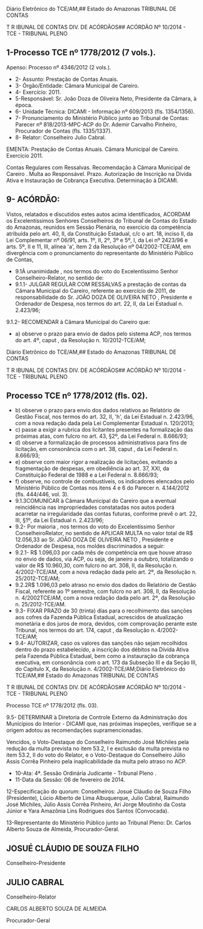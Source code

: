 Diário Eletrônico do TCE/AM,## Estado do Amazonas TRIBUNAL DE CONTAS

T R IBUNAL DE CONTAS DIV. DE ACÓRDÃOS## ACÓRDÃO Nº 10/2014 - TCE - TRIBUNAL PLENO

## 1-Processo TCE nº 1778/2012 (7 vols.).

Apenso: Processo nº 4346/2012 (2 vols.).

- 2- Assunto: Prestação de Contas Anuais.
- 3- Órgão/Entidade: Câmara Municipal de Careiro.
- 4- Exercício: 2011.
- 5-Responsável: Sr. João Doza de Oliveira Neto, Presidente da Câmara, à época.
- 6- Unidade Técnica: DICAMI - Informação nº 609/2013 (fls. 1354/1356).
- 7-  Pronunciamento  do Ministério Público  junto  ao Tribunal  de Contas: Parecer  nº 818/2013-MPC-ACP  do  Dr.  Ademir  Carvalho  Pinheiro,  Procurador  de  Contas  (fls. 1335/1337).
- 8- Relator: Conselheiro Julio Cabral.

EMENTA: Prestação  de  Contas  Anuais.  Câmara Municipal de Careiro. Exercício 2011.

Contas Regulares com Ressalvas. Recomendação à Câmara Municipal de Careiro . Multa ao Responsável. Prazo.  Autorização  de  Inscrição  na Dívida Ativa e Instauração de Cobrança Executiva. Determinação à DICAMI.

## 9- ACÓRDÃO:

Vistos, relatados e discutidos estes autos acima identificados, ACORDAM os Excelentíssimos Senhores Conselheiros do Tribunal de Contas do Estado do Amazonas, reunidos em Sessão Plenária, no exercício da competência atribuída pelo  art. 40,  II, da Constituição Estadual, c/c o art. 18, inciso II, da Lei Complementar nº 06/91, arts. 1º, II, 2º, 3º e 5º,  I,  da  Lei  nº  2423/96  e arts. 5º,  II e 11,  III,  alínea 'a', item 2  da Resolução nº 04/2002-TCE/AM, em divergência com o pronunciamento do representante do Ministério Público de Contas,

- 9.1À unanimidade , nos termos do voto do Excelentíssimo Senhor Conselheiro-Relator, no sentido de:
- 9.1.1-  JULGAR  REGULAR  COM  RESSALVAS a  prestação  de  contas  da Câmara Municipal do Careiro, referente ao exercício de 2011, de responsabilidade do Sr. JOÃO DOZA DE OLIVEIRA NETO , Presidente e Ordenador de Despesa, nos termos do art. 22, II, da Lei Estadual n. 2.423/96;

9.1.2- RECOMENDAR à Câmara Municipal do Careiro que:

- a) observe o prazo para envio de dados pelo sistema ACP, nos termos do art. 4º, caput , da Resolução n. 10/2012-TCE/AM;

Diário Eletrônico do TCE/AM,## Estado do Amazonas TRIBUNAL DE CONTAS

T R IBUNAL DE CONTAS DIV. DE ACÓRDÃOS## ACÓRDÃO Nº 10/2014 - TCE - TRIBUNAL PLENO

## Processo TCE nº 1778/2012 (fls. 02).

- b)  observe  o  prazo  para  envio  dos  dados  relativos  ao  Relatório  de  Gestão Fiscal, nos termos do art. 32,  II, 'h', da Lei Estadual n. 2.423/96, com a nova redação dada pela Lei Complementar Estadual n. 120/2013;
- c)  passe  a  exigir  a  rubrica  dos  licitantes  presentes  na  formalização  das próximas atas, com fulcro no art. 43, §2º, da Lei Federal n. 8.666/93;
- d) observe a formalização de processos administrativos para fins de licitação, em consonância com o art. 38, caput , da Lei Federal n. 8.666/93;
- e) observe com maior rigor a realização de licitações, evitando a fragmentação de  despesas,  em  obediência  ao  art.  37,  XXI,  da  Constituição  Federal  de  1988  e  a  Lei Federal n. 8.666/93;
- f) observe,  no  controle  de  combustíveis,  os  indicadores  elencados  pelo Ministério Público de Contas nos itens 4 e 6 do Parecer n. 4.144/2012 (fls. 444/446, vol. 3).
- 9.1.3COMUNICAR à Câmara  Municipal do Careiro que a eventual reincidência nas impropriedades constatadas nos autos poderá acarretar na irregularidade das contas futuras, conforme prevê o art. 22, III, §1º, da Lei Estadual n. 2.423/96;
- 9.2- Por maioria , nos termos do voto do Excelentíssimo Senhor ConselheiroRelator, no sentido de APLICAR MULTA no valor total de R$ 12.056,33 ao  Sr. JOÃO DOZA  DE  OLIVEIRA  NETO , Presidente e Ordenador de Despesa, nos moldes discriminados a seguir:
- 9.2.1-  R$  1.096,03 por  cada mês  de competência  em  que  houve  atraso  no envio  de  dados,  via  ACP,  ou  seja,  de  janeiro  a  outubro, totalizando  o  valor  de  R$ 10.960,30, com  fulcro  no  art.  308,  II,  da  Resolução  n.  4/2002-TCE/AM,  com  a  nova redação dada pelo art. 2º, da Resolução n. 25/2012-TCE/AM;
- 9.2.2R$  1.096,03 pelo  atraso  no  envio  dos  dados  do  Relatório  de  Gestão Fiscal,  referente  ao  1º  semestre,  com  fulcro  no  art.  308,  II,  da  Resolução  n.  4/2002TCE/AM, com a nova redação dada pelo art. 2º, da Resolução n. 25/2012-TCE/AM.
- 9.3- FIXAR PRAZO de 30 (trinta) dias para o recolhimento das sanções aos cofres da Fazenda Pública Estadual, acrescidos de atualização monetária e dos juros de mora, devidos, com comprovação perante este Tribunal, nos termos do art. 174, caput , da Resolução n. 4/2002-TCE/AM;
- 9.4- AUTORIZAR, caso os valores das sanções não sejam recolhidos dentro do  prazo  estabelecido,  a  inscrição  dos  débitos  na  Dívida  Ativa  pela  Fazenda  Pública Estadual, bem como a instauração da cobrança executiva, em consonância com o art. 173 da Subseção III e da Seção III, do Capitulo X, da Resolução n. 4/2002-TCE/AM;Diário Eletrônico do TCE/AM,## Estado do Amazonas TRIBUNAL DE CONTAS

T R IBUNAL DE CONTAS DIV. DE ACÓRDÃOS## ACÓRDÃO Nº 10/2014 - TCE - TRIBUNAL PLENO

Processo TCE nº 1778/2012 (fls. 03).

9.5-  DETERMINAR à  Diretoria  de  Controle  Externo  da  Administração  dos Municípios  do  Interior  -  DICAMI  que,  nas  próximas  inspeções,  verifique  se  a  origem adotou as recomendações supramencionadas.

Vencidos,  o  Voto-Destaque  do  Conselheiro  Raimundo  José  Michiles  pela  redução  da multa prevista no item 53.2, I e exclusão da multa prevista  no  item 53.2, II do voto do Relator, e o Voto-Destaque do Conselheiro Júlio Assis Corrêa Pinheiro pela inaplicabilidade da multa pelo atraso no ACP.

- 10-Ata: 4ª. Sessão Ordinária Judicante - Tribunal Pleno .
- 11-Data da Sessão: 06 de fevereiro de 2014.

12-Especificação do quorum: Conselheiros: Josué Cláudio de Souza Filho (Presidente), Lúcio  Alberto  de  Lima  Albuquerque,  Julio  Cabral,  Raimundo  José  Michiles,  Júlio  Assis Corrêa Pinheiro, Ari Jorge Moutinho da Costa Júnior e Yara Amazônia Lins Rodrigues dos Santos (Convocada).

13-Representante do Ministério Público junto ao Tribunal Pleno: Dr. Carlos Alberto Souza de Almeida, Procurador-Geral.

## JOSUÉ CLÁUDIO DE SOUZA FILHO

Conselheiro-Presidente

## JULIO CABRAL

Conselheiro-Relator

CARLOS ALBERTO SOUZA DE ALMEIDA

Procurador-Geral